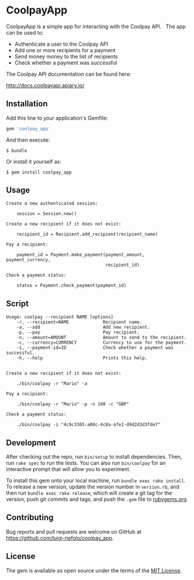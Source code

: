# CoolpayApp

CoolpayApp is a simple app for interacting with the Coolpay API.
 
The app can be used to:
 
- Authenticate a user to the Coolpay API
- Add one or more recipients for a payment
- Send money money to the list of recipients
- Check whether a payment was successful

The Coolpay API documentation can be found here:

http://docs.coolpayapi.apiary.io/


## Installation

Add this line to your application's Gemfile:

```ruby
gem 'coolpay_app'
```

And then execute:

    $ bundle

Or install it yourself as:

    $ gem install coolpay_app

## Usage

    Create a new authenticated session:

        session = Session.new()

    Create a new recipient if it does not exist:

        recipient_id = Recipient.add_recipient(recipient_name)

    Pay a recipient:

        payment_id = Payment.make_payment(payment_amount, payment_currency,
                                          recipient_id)

    Check a payment status:

        status = Payment.check_payment(payment_id)


## Script

    Usage: coolpay --recipient NAME [options]
        -r, --recipient=NAME             Recipient name.
        -a, --add                        Add new recipient.
        -p, --pay                        Pay recipient.
        -n, --amount=AMOUNT              Amount to send to the recipient.
        -c, --currency=CURRENCY          Currency to use for the payment.
        -i, --payment-id=ID              Check whether a payment was successful.
        -h, --help                       Prints this help.


    Create a new recipient if it does not exist:

        ./bin/coolpay -r "Mario" -a

    Pay a recipient:

        ./bin/coolpay -r "Mario" -p -n 100 -c "GBP"

    Check a payment status:

        ./bin/coolpay -i "4c9c3365-a08c-4c8a-afe1-d9d2d3d3fde7"

## Development

After checking out the repo, run `bin/setup` to install dependencies. Then, run `rake spec` to run the tests. You can also run `bin/coolpay` for an interactive prompt that will allow you to experiment.

To install this gem onto your local machine, run `bundle exec rake install`. To release a new version, update the version number in `version.rb`, and then run `bundle exec rake release`, which will create a git tag for the version, push git commits and tags, and push the `.gem` file to [rubygems.org](https://rubygems.org).

## Contributing

Bug reports and pull requests are welcome on GitHub at https://github.com/luigi-riefolo/coolpay_app.


## License

The gem is available as open source under the terms of the [MIT License](http://opensource.org/licenses/MIT).
